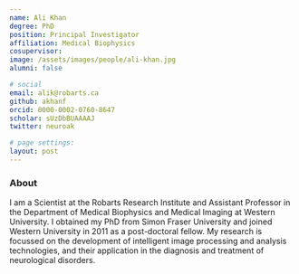```yaml
---
name: Ali Khan
degree: PhD
position: Principal Investigator
affiliation: Medical Biophysics
cosupervisor:
image: /assets/images/people/ali-khan.jpg
alumni: false

# social
email: alik@robarts.ca
github: akhanf
orcid: 0000-0002-0760-8647
scholar: sUzDbBUAAAAJ
twitter: neuroak

# page settings:
layout: post
---
```


### About

I am a Scientist at the Robarts Research Institute and Assistant Professor in the Department of Medical Biophysics and Medical Imaging at Western University. I obtained my PhD from Simon Fraser University and joined Western University in 2011 as a post-doctoral fellow. My research is focussed on the development of intelligent image processing and analysis technologies, and their application in the diagnosis and treatment of neurological disorders.

